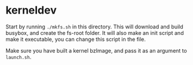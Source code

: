# kerneldev
Start by running `./mkfs.sh` in this directory.
This will download and build busybox, and create the fs-root folder.
It will also make an init script and make it executable, you can change this script in the file.

Make sure you have built a kernel bzImage, and pass it as an argument to `launch.sh`.
